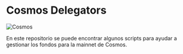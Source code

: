 # Cosmos Delegators
![Cosmos](/Cosmos-Delegators/images/cosmosLogo2.svg)

En este repositorio se puede encontrar algunos scripts para ayudar a gestionar los fondos para la mainnet de Cosmos.

